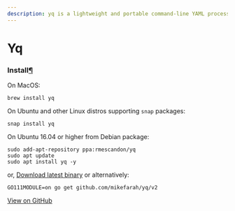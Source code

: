 ```yaml
---
description: yq is a lightweight and portable command-line YAML processor
---
```


# Yq

### Install[¶]() <a id="install"></a>

On MacOS:

```text
brew install yq
```

On Ubuntu and other Linux distros supporting `snap` packages:

```text
snap install yq
```

On Ubuntu 16.04 or higher from Debian package:

```text
sudo add-apt-repository ppa:rmescandon/yq
sudo apt update
sudo apt install yq -y
```

or, [Download latest binary](https://github.com/mikefarah/yq/releases/latest) or alternatively:

```text
GO111MODULE=on go get github.com/mikefarah/yq/v2
```

[View on GitHub](https://github.com/mikefarah/yq)


